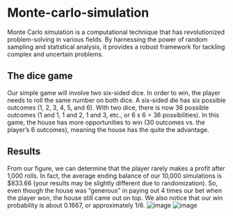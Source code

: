 # Monte-carlo-simulation
Monte Carlo simulation is a computational technique that has revolutionized problem-solving in various fields. By harnessing the power of random sampling and statistical analysis, it provides a robust framework for tackling complex and uncertain problems.
## The dice game
Our simple game will involve two six-sided dice. In order to win, the player needs to roll the same number on both dice. A six-sided die has six possible outcomes (1, 2, 3, 4, 5, and 6). With two dice, there is now 36 possible outcomes (1 and 1, 1 and 2, 1 and 3, etc., or 6 x 6 = 36 possibilities). In this game, the house has more opportunities to win (30 outcomes vs. the player’s 6 outcomes), meaning the house has the quite the advantage.
## Results
From our figure, we can determine that the player rarely makes a profit after 1,000 rolls. In fact, the average ending balance of our 10,000 simulations is $833.66 (your results may be slightly different due to randomization). So, even though the house was “generous” in paying out 4 times our bet when the player won, the house still came out on top. We also notice that our win probability is about 0.1667, or approximately 1/6.
![image](https://github.com/krishna1052/Monte-carlo-simulation/assets/95615695/0937b4e2-e170-4acb-b094-7e61dd208727)
![image](https://github.com/krishna1052/Monte-carlo-simulation/assets/95615695/4d30740b-5ae7-462f-944f-d59b33f598d5)
